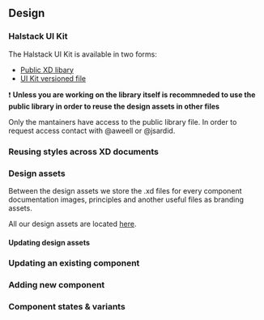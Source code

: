 ## Design

### Halstack UI Kit

The Halstack UI Kit is available in two forms:

* [Public XD libary](https://shared-assets.adobe.com/link/732533f4-d925-487e-4761-9a760574cfac)
* [UI Kit versioned file](https://github.com/dxc-technology/halstack-style-guide/raw/master/Halstack%20UI-Kit/UI%20Kit-Halstack_v3.6.0.xd)

:exclamation: **Unless you are working on the library itself is recommneded to use the public library in order to reuse the design assets in other files**

Only the mantainers have access to the public library file. In order to request access contact with @aweell or @jsardid.

### Reusing styles across XD documents


### Design assets

Between the design assets we store the .xd files for every component documentation images, principles and another useful files as branding assets.

All our design assets are located [here](https://github.com/dxc-technology/halstack-style-guide/tree/master/contributing/assets). 

#### Updating design assets




### Updating an existing component
### Adding new component
### Component states & variants
